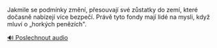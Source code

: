 
Jakmile se podmínky změní, přesouvají své zůstatky do zemí, které dočasně nabízejí více bezpečí. Právě tyto fondy mají lidé na mysli, když mluví o „horkých penězích".

[🔊 Poslechnout audio](/data/7-paragraphs/audio/chapter_85/para_006-Jakmile-se-podmnky-zmn-pesouvaj-sv-zstatky.mp3)
